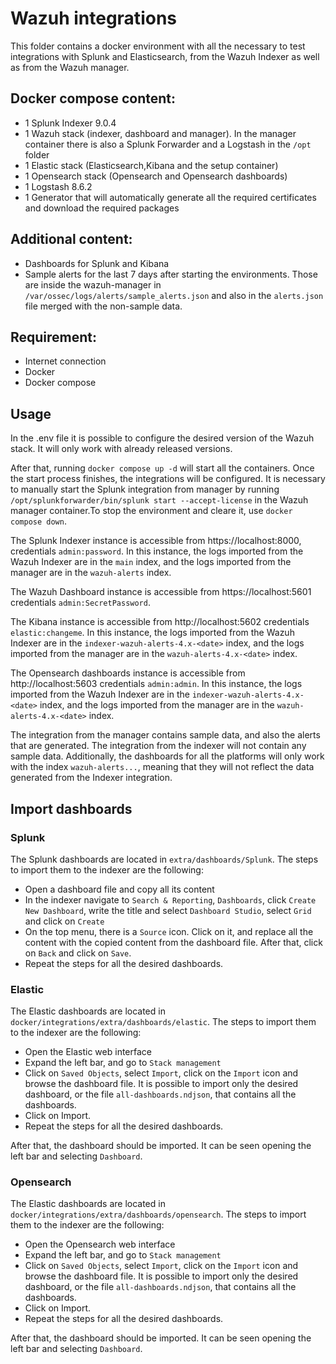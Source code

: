 # Wazuh integrations

This folder contains a docker environment with all the necessary to test integrations with Splunk and Elasticsearch, from the Wazuh Indexer as well as from the Wazuh manager.

## Docker compose content:

- 1 Splunk Indexer 9.0.4
- 1 Wazuh stack (indexer, dashboard and manager). In the manager container there is also a Splunk Forwarder and a Logstash in the `/opt` folder
- 1 Elastic stack (Elasticsearch,Kibana and the setup container)
- 1 Opensearch stack (Opensearch and Opensearch dashboards)
- 1 Logstash 8.6.2
- 1 Generator that will automatically generate all the required certificates and download the required packages

## Additional content:

- Dashboards for Splunk and Kibana
- Sample alerts for the last 7 days after starting the environments. Those are inside the wazuh-manager in `/var/ossec/logs/alerts/sample_alerts.json` and also in the `alerts.json` file merged with the non-sample data.

## Requirement:

- Internet connection
- Docker
- Docker compose

## Usage

In the .env file it is possible to configure the desired version of the Wazuh stack. It will only work with already released versions.

After that, running `docker compose up -d` will start all the containers. Once the start process finishes, the integrations will be configured. It is necessary to manually start the Splunk integration from manager by running `/opt/splunkforwarder/bin/splunk start --accept-license` in the Wazuh manager container.To stop the environment and cleare it, use `docker compose down`.

The Splunk Indexer instance is accessible from https://localhost:8000, credentials `admin:password`. In this instance, the logs imported from the Wazuh Indexer are in the `main` index, and the logs imported from the manager are in the `wazuh-alerts` index.

The Wazuh Dashboard instance is accessible from https://localhost:5601 credentials `admin:SecretPassword`.

The Kibana instance is accessible from http://localhost:5602 credentials `elastic:changeme`. In this instance, the logs imported from the Wazuh Indexer are in the `indexer-wazuh-alerts-4.x-<date>` index, and the logs imported from the manager are in the `wazuh-alerts-4.x-<date>` index.

The Opensearch dashboards instance is accessible from http://localhost:5603 credentials `admin:admin`. In this instance, the logs imported from the Wazuh Indexer are in the `indexer-wazuh-alerts-4.x-<date>` index, and the logs imported from the manager are in the `wazuh-alerts-4.x-<date>` index.

The integration from the manager contains sample data, and also the alerts that are generated. The integration from the indexer will not contain any sample data. Additionally, the dashboards for all the platforms will only work with the index `wazuh-alerts...`, meaning that they will not reflect the data generated from the Indexer integration.

## Import dashboards

### Splunk

The Splunk dashboards are located in `extra/dashboards/Splunk`. The steps to import them to the indexer are the following:

- Open a dashboard file and copy all its content
- In the indexer navigate to `Search & Reporting`, `Dashboards`, click `Create New Dashboard`, write the title and select `Dashboard Studio`, select `Grid` and click on `Create`
- On the top menu, there is a `Source` icon. Click on it, and replace all the content with the copied content from the dashboard file. After that, click on `Back` and click on `Save`.
- Repeat the steps for all the desired dashboards.

### Elastic

The Elastic dashboards are located in `docker/integrations/extra/dashboards/elastic`. The steps to import them to the indexer are the following:

- Open the Elastic web interface
- Expand the left bar, and go to `Stack management`
- Click on `Saved Objects`, select `Import`, click on the `Import` icon and browse the dashboard file. It is possible to import only the desired dashboard, or the file `all-dashboards.ndjson`, that contains all the dashboards.
- Click on Import.
- Repeat the steps for all the desired dashboards.

After that, the dashboard should be imported. It can be seen opening the left bar and selecting `Dashboard`.

### Opensearch

The Elastic dashboards are located in `docker/integrations/extra/dashboards/opensearch`. The steps to import them to the indexer are the following:

- Open the Opensearch web interface
- Expand the left bar, and go to `Stack management`
- Click on `Saved Objects`, select `Import`, click on the `Import` icon and browse the dashboard file. It is possible to import only the desired dashboard, or the file `all-dashboards.ndjson`, that contains all the dashboards.
- Click on Import.
- Repeat the steps for all the desired dashboards.

After that, the dashboard should be imported. It can be seen opening the left bar and selecting `Dashboard`.
